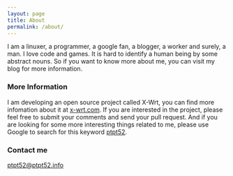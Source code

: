 ```yaml
---
layout: page
title: About
permalink: /about/
---
```


I am a linuxer, a programmer, a google fan, a blogger, a worker and surely, a man. I love code and games. It is hard to identify a human being by some abstract nouns. So if you want to know more about me, you can visit my blog for more information.

### More Information

I am developing an open source project called X-Wrt, you can find more infomation about it at [x-wrt.com](https://x-wrt.com). If you are interested in the project, please feel free to submit your comments and send your pull request. And if you are looking for some more interesting things related to me, please use Google to search for this keyword [ptpt52](https://www.google.com/search?q=ptpt52).

### Contact me

[ptpt52@ptpt52.info](mailto:ptpt52@ptpt52.info)
